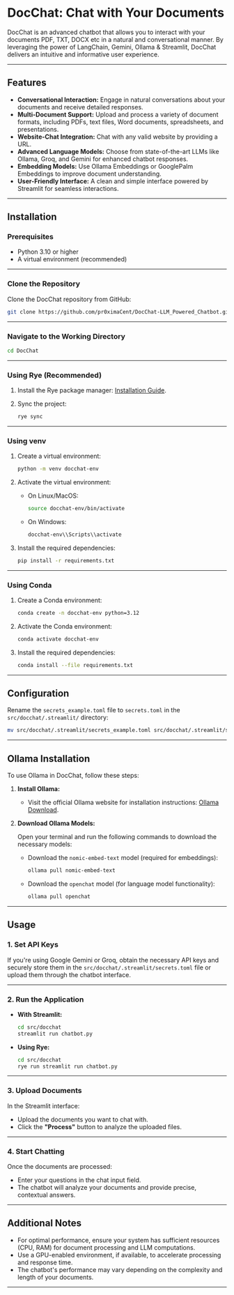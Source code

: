 # **DocChat: Chat with Your Documents**

DocChat is an advanced chatbot that allows you to interact with your documents PDF, TXT, DOCX etc in a natural and conversational manner. By leveraging the power of LangChain, Gemini, Ollama & Streamlit, DocChat delivers an intuitive and informative user experience.

---

## **Features**

- **Conversational Interaction:** Engage in natural conversations about your documents and receive detailed responses.
- **Multi-Document Support:** Upload and process a variety of document formats, including PDFs, text files, Word documents, spreadsheets, and presentations.
- **Website-Chat Integration:** Chat with any valid website by providing a URL.
- **Advanced Language Models:** Choose from state-of-the-art LLMs like Ollama, Groq, and Gemini for enhanced chatbot responses.
- **Embedding Models:** Use Ollama Embeddings or GooglePalm Embeddings to improve document understanding.
- **User-Friendly Interface:** A clean and simple interface powered by Streamlit for seamless interactions.

---

## **Installation**

### **Prerequisites**

- Python 3.10 or higher
- A virtual environment (recommended)

---

### **Clone the Repository**

Clone the DocChat repository from GitHub:

```bash
git clone https://github.com/pr0ximaCent/DocChat-LLM_Powered_Chatbot.git
```

---

### **Navigate to the Working Directory**

```bash
cd DocChat
```

---
### **Using Rye (Recommended)**

1. Install the Rye package manager: [Installation Guide](https://rye-up.com/guide/installation/).

2. Sync the project:

   ```bash
   rye sync
   ```

---

### **Using venv**

1. Create a virtual environment:

   ```bash
   python -m venv docchat-env
   ```

2. Activate the virtual environment:

   - On Linux/MacOS:
     ```bash
     source docchat-env/bin/activate
     ```
   - On Windows:
     ```bash
     docchat-env\\Scripts\\activate
     ```

3. Install the required dependencies:

   ```bash
   pip install -r requirements.txt
   ```

---

### **Using Conda**

1. Create a Conda environment:

   ```bash
   conda create -n docchat-env python=3.12
   ```

2. Activate the Conda environment:

   ```bash
   conda activate docchat-env
   ```

3. Install the required dependencies:

   ```bash
   conda install --file requirements.txt
   ```

---

## **Configuration**

Rename the `secrets_example.toml` file to `secrets.toml` in the `src/docchat/.streamlit/` directory:

```bash
mv src/docchat/.streamlit/secrets_example.toml src/docchat/.streamlit/secrets.toml
```

---

## **Ollama Installation**

To use Ollama in DocChat, follow these steps:

1. **Install Ollama:**
   - Visit the official Ollama website for installation instructions: [Ollama Download](https://ollama.com/download).

2. **Download Ollama Models:**

   Open your terminal and run the following commands to download the necessary models:

   - Download the `nomic-embed-text` model (required for embeddings):
     ```bash
     ollama pull nomic-embed-text
     ```

   - Download the `openchat` model (for language model functionality):
     ```bash
     ollama pull openchat
     ```

---

## **Usage**

### **1. Set API Keys**

If you're using Google Gemini or Groq, obtain the necessary API keys and securely store them in the `src/docchat/.streamlit/secrets.toml` file or upload them through the chatbot interface.

---

### **2. Run the Application**

- **With Streamlit:**
  ```bash
  cd src/docchat
  streamlit run chatbot.py
  ```

- **Using Rye:**
  ```bash
  cd src/docchat
  rye run streamlit run chatbot.py
  ```

---

### **3. Upload Documents**

In the Streamlit interface:
- Upload the documents you want to chat with.
- Click the **"Process"** button to analyze the uploaded files.

---

### **4. Start Chatting**

Once the documents are processed:
- Enter your questions in the chat input field.
- The chatbot will analyze your documents and provide precise, contextual answers.

---

## **Additional Notes**

- For optimal performance, ensure your system has sufficient resources (CPU, RAM) for document processing and LLM computations.
- Use a GPU-enabled environment, if available, to accelerate processing and response time.
- The chatbot's performance may vary depending on the complexity and length of your documents.

---

